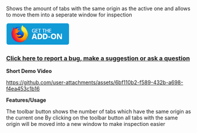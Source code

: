 Shows the amount of tabs with the same origin as the active one and allows to move them into a seperate window for inspection

[![](https://raw.githubusercontent.com/igorlogius/igorlogius/main/geFxAddon.png)](https://addons.mozilla.org/firefox/addon/detach-same-site-tabs/)

### [Click here to report a bug, make a suggestion or ask a question](https://github.com/igorlogius/igorlogius/issues/new/choose)

<b>Short Demo Video</b>

https://github.com/user-attachments/assets/6bf110b2-f589-432b-a698-f4ea453c1b16

<b>Features/Usage</b>

The toolbar button shows the number of tabs which have the same origin as the current one
By clicking on the toolbar button all tabs with the same origin will be moved into a new window to make inspection easier
